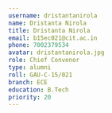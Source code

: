 ```yaml
---
username: dristantanirola
name: Dristanta Nirola
title: Dristanta Nirola
email: b15ec021@cit.ac.in
phone: 7002379534
avatar: dristantanirola.jpg
role: Chief Convenor
type: alumni
roll: GAU-C-15/021
branch: ECE
education: B.Tech
priority: 20
---
```

